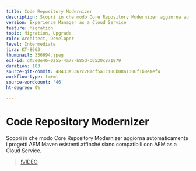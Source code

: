 ```yaml
---
title: Code Repository Modernizer
description: Scopri in che modo Core Repository Modernizer aggiorna automaticamente i progetti AEM Maven esistenti affinché siano compatibili con AEM as a Cloud Service.
version: Experience Manager as a Cloud Service
feature: Migration
topic: Migration, Upgrade
role: Architect, Developer
level: Intermediate
jira: KT-8663
thumbnail: 336694.jpeg
exl-id: df5e0e46-0255-4a77-b85d-b6520c871879
duration: 183
source-git-commit: 48433a5367c281cf5a1c106b08a1306f1b0e8ef4
workflow-type: tm+mt
source-wordcount: '46'
ht-degree: 0%

---
```


# Code Repository Modernizer

Scopri in che modo Core Repository Modernizer aggiorna automaticamente i progetti AEM Maven esistenti affinché siano compatibili con AEM as a Cloud Service.

>[!VIDEO](https://video.tv.adobe.com/v/3444670?quality=12&learn=on&captions=ita)
